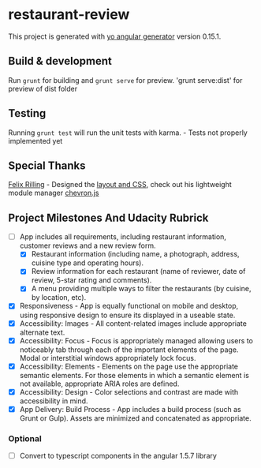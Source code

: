 # restaurant-review

This project is generated with [yo angular generator](https://github.com/yeoman/generator-angular)
version 0.15.1.

## Build & development

Run `grunt` for building and `grunt serve` for preview. 'grunt serve:dist' for preview of dist folder 


## Testing

Running `grunt test` will run the unit tests with karma.
    - Tests not properly implemented yet
    
## Special Thanks
  [Felix Rilling](https://github.com/FelixRilling) - Designed the [layout and CSS](http://codepen.io/teachtyler/pen/rrJxKP), check out his lightweight module manager [chevron.js](https://github.com/FelixRilling/chevron.js)



## Project Milestones And Udacity Rubrick
 - [ ] App includes all requirements, including restaurant information, customer reviews and a new review form.
   - [x] Restaurant information (including name, a photograph, address, cuisine type and operating hours). 
   - [x] Review information for each restaurant (name of reviewer, date of review, 5-star rating and comments).
   - [x] A menu providing multiple ways to filter the restaurants (by cuisine, by location, etc).
 - [x] Responsiveness - App is equally functional on mobile and desktop, using responsive design to ensure its displayed in a useable state.
 - [x] Accessibility: Images - All content-related images include appropriate alternate text.
 - [x] Accessibility: Focus - Focus is appropriately managed allowing users to noticeably tab through each of the important elements of the page. Modal or interstitial windows appropriately lock focus.
 - [x] Accessibility: Elements - Elements on the page use the appropriate semantic elements. For those elements in which a semantic element is not available, appropriate ARIA roles are defined.
 - [x] Accessibility: Design - Color selections and contrast are made with accessibility in mind.
 - [x] App Delivery: Build Process - App includes a build process (such as Grunt or Gulp). Assets are minimized and concatenated as appropriate.
 
### Optional
 - [ ] Convert to typescript components in the angular 1.5.7 library
